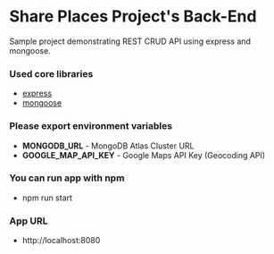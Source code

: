 # Share Places Project's Back-End

Sample project demonstrating REST CRUD API using express and mongoose.

### Used core libraries

- [express](https://expressjs.com/)
- [mongoose](https://mongoosejs.com/)

### Please export environment variables

- **MONGODB_URL** - MongoDB Atlas Cluster URL
- **GOOGLE_MAP_API_KEY** - Google Maps API Key (Geocoding API)

### You can run app with npm

- npm run start

### App URL

- http://localhost:8080
